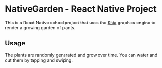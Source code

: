 # NativeGarden - React Native Project
This is a React Native school project that uses the [Skia](https://shopify.github.io/react-native-skia/) graphics engine to render a growing garden of plants.

## Usage
The plants are randomly generated and grow over time. You can water and cut them by tapping and swiping.